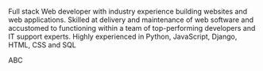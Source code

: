 Full stack Web developer with industry experience building websites and web applications. Skilled at delivery and maintenance of web software and accustomed to functioning within a team of top-performing developers and IT support experts. Highly experienced in Python, JavaScript, Django, HTML, CSS and SQL
</h1>ABC</h1>
